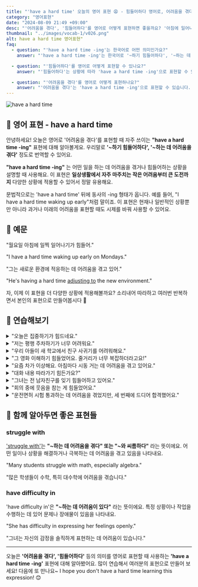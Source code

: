 ```yaml
---
title: "'have a hard time' 오늘의 영어 표현 😩 - 힘들어하다 영어로, 어려움을 겪다 영어로"
category: "영어표현"
date: "2024-08-09 21:49 +09:00"
desc: "'어려움을 겪다', '힘들어하다'를 영어로 어떻게 표현하면 좋을까요? '아침에 일어나기 힘들어요', '새 직장에 적응하느라 고생 중이에요' 등을 영어로 표현하는 법을 배워봅시다. 다양한 예문을 통해서 연습하고 본인의 표현으로 만들어 보세요."
thumbnail: "../images/vocab-1/v026.png"
alt: have a hard time 영어표현"
faq:
  - question: "'have a hard time -ing'는 한국어로 어떤 의미인가요?"
    answer: "'have a hard time -ing'는 한국어로 '~하기 힘들어하다', '~하는 데 어려움을 겪다'로 번역됩니다. 어떤 일을 하는 데 어려움을 겪거나 힘들어하는 상황을 설명할 때 사용합니다."

  - question: "'힘들어하다'를 영어로 어떻게 표현할 수 있나요?"
    answer: "'힘들어하다'는 상황에 따라 'have a hard time -ing'으로 표현할 수 있습니다. 예를 들어, '그는 새 환경에 적응하기 힘들어해요'는 'He's having a hard time adjusting to the new environment'로 말할 수 있습니다."

  - question: "'어려움을 겪다'를 영어로 어떻게 표현하나요?"
    answer: "'어려움을 겪다'는 'have a hard time -ing'으로 표현할 수 있습니다. 예를 들어, '저는 평행 주차하는 데 어려움을 겪어요'는 'I have a hard time parallel parking'으로 말할 수 있습니다."
---
```


<img src="../images/vocab-1/v026-1.avif" alt="have a hard time"/>

## 🌟 영어 표현 - have a hard time

안녕하세요! 오늘은 영어로 '어려움을 겪다'를 표현할 때 자주 쓰이는 **"have a hard time -ing"** 표현에 대해 알아볼게요. 우리말로 **'~하기 힘들어하다', '~하는 데 어려움을 겪다'** 정도로 번역할 수 있어요.

**"have a hard time -ing"** 는 어떤 일을 하는 데 어려움을 겪거나 힘들어하는 상황을 설명할 때 사용해요. 이 표현은 **일상생활에서 자주 마주치는 작은 어려움부터 큰 도전까지** 다양한 상황에 적용할 수 있어서 정말 유용해요.

문법적으로는 'have a hard time' 뒤에 동사의 -ing 형태가 옵니다. 예를 들어, "I have a hard time waking up early"처럼 말이죠. 이 표현은 현재나 일반적인 상황뿐만 아니라 과거나 미래의 어려움을 표현할 때도 시제를 바꿔 사용할 수 있어요.

<script async src="https://pagead2.googlesyndication.com/pagead/js/adsbygoogle.js?client=ca-pub-1465612013356152"
     crossorigin="anonymous"></script>
<!-- engple-horizontal-ad -->

<ins class="adsbygoogle"
     style="display:block"
     data-ad-client="ca-pub-1465612013356152"
     data-ad-slot="2106896038"
     data-ad-format="auto"
     data-full-width-responsive="true"></ins>

<script>
     (adsbygoogle = window.adsbygoogle || []).push({});
</script>

## 📖 예문

"월요일 아침에 일찍 일어나기가 힘들어."

"I have a hard time waking up early on Mondays."

"그는 새로운 환경에 적응하는 데 어려움을 겪고 있어."

"He's having a hard time <a href="/blog/in-english/073.adjust-to/">adjusting to</a> the new environment."

자, 이제 이 표현을 더 다양한 상황에 적용해볼까요? 소리내어 따라하고 여러번 반복하면서 본인의 표현으로 만들어봅시다 🌟

## 💬 연습해보기

<details>
<summary>"오늘은 집중하기가 힘드네요."</summary>
<span>"I'm having a hard time focusing today."</span>
</details>

<details>
<summary>"저는 평행 주차하기가 너무 어려워요."</summary>
<span>"I have a hard time parallel parking."</span>
</details>

<details>
<summary>"우리 아들이 새 학교에서 친구 사귀기를 어려워해요."</summary>
<span>"My son is having a hard time making friends at his new school."</span>
</details>

<details>
<summary>"그 영화 이해하기 힘들었어요. 줄거리가 너무 복잡하더라고요!"</summary>
<span>"I had a hard time understanding that movie. The plot was so confusing!"</span>
</details>

<details>
<summary>"요즘 차가 이상해요. 아침마다 시동 거는 데 어려움을 겪고 있어요."</summary>
<span>"I don't know what's going on with my car. I've been having a hard time starting it in the mornings."</span>
</details>

<details>
<summary>"대화 내용 따라가기 힘든가요?"</summary>
<span>"Are you having a hard time <a href="/blog/vocab-1/027.keep-up-with/">keeping up with</a> the conversation?"</span>
</details>

<details>
<summary>"그녀는 전 남자친구를 잊기 힘들어하고 있어요."</summary>
<span>"She's having a hard time <a href="/blog/in-english/013.let-go-of/">letting go of</a> her ex."</span>
</details>

<details>
<summary>"회의 중에 웃음을 참는 게 힘들었어요."</summary>
<span>"I had a hard time keeping a straight face during the meeting."</span>
</details>

<details>
<summary>"운전면허 시험 통과하는 데 어려움을 겪었지만, 세 번째에 드디어 합격했어요."</summary>
<span>"I had a hard time passing my driving test, but I <a href="/blog/in-english/182.finally/">finally</a> did it on the third try."</span>
</details>

## 🤝 함께 알아두면 좋은 표현들

### struggle with

['struggle with'](/blog/잘-안돼-영어표현/)는 **"~하는 데 어려움을 겪다" 또는 "~와 씨름하다"** 라는 뜻이에요. 어떤 일이나 상황을 해결하거나 극복하는 데 어려움을 겪고 있음을 나타내요.

"Many students struggle with math, especially algebra."

"많은 학생들이 수학, 특히 대수학에 어려움을 겪습니다."

### have difficulty in

'have difficulty in'은 **"~하는 데 어려움이 있다"** 라는 뜻이에요. 특정 상황이나 작업을 수행하는 데 있어 문제나 장애물이 있음을 나타내요.

"She has difficulty in expressing her feelings openly."

"그녀는 자신의 감정을 솔직하게 표현하는 데 어려움이 있습니다."

---

오늘은 **'어려움을 겪다', '힘들어하다'** 등의 의미를 영어로 표현할 때 사용하는 **'have a hard time -ing'** 표현에 대해 알아봤어요. 많이 연습해서 여러분의 표현으로 만들어 보세요! 다음에 또 만나요~ I hope you don't have a hard time learning this expression! 😊
